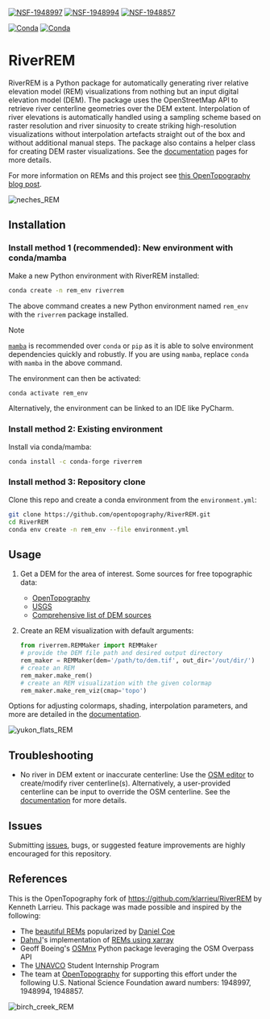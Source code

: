 [![NSF-1948997](https://img.shields.io/badge/NSF-1948997-blue.svg)](https://nsf.gov/awardsearch/showAward?AWD_ID=1948997) [![NSF-1948994](https://img.shields.io/badge/NSF-1948994-blue.svg)](https://nsf.gov/awardsearch/showAward?AWD_ID=1948994) [![NSF-1948857](https://img.shields.io/badge/NSF-1948857-blue.svg)](https://nsf.gov/awardsearch/showAward?AWD_ID=1948857)

[![Conda](https://img.shields.io/conda/v/conda-forge/riverrem?color=success)](https://anaconda.org/conda-forge/riverrem) [![Conda](https://img.shields.io/conda/dn/conda-forge/riverrem?color=success)](https://anaconda.org/conda-forge/riverrem)

# RiverREM

RiverREM is a Python package for automatically generating river relative elevation model (REM) visualizations from nothing but an input digital elevation model (DEM). The package uses the OpenStreetMap API to retrieve river centerline geometries over the DEM extent. Interpolation of river elevations is automatically handled using a sampling scheme based on raster resolution and river sinuosity to create striking high-resolution visualizations without interpolation artefacts straight out of the box and without additional manual steps. The package also contains a helper class for creating DEM raster visualizations. See the [documentation](https://opentopography.github.io/RiverREM/) pages for more details.

For more information on REMs and this project see [this OpenTopography blog post](https://opentopography.org/blog/new-package-automates-river-relative-elevation-model-rem-generation).

![neches_REM](docs/_images/neches_topo_crop.jpg)

## Installation

### Install method 1 (recommended): New environment with conda/mamba

Make a new Python environment with RiverREM installed:

```bash
conda create -n rem_env riverrem
```

The above command creates a new Python environment named `rem_env` with the `riverrem` package installed.

> [!NOTE] 
> [`mamba`](https://github.com/conda-forge/miniforge/releases/latest) is recommended over `conda` or `pip` as it is able to solve environment dependencies quickly and robustly. If you are using `mamba`, replace `conda` with `mamba` in the above command.

The environment can then be activated:

```bash
conda activate rem_env
```

Alternatively, the environment can be linked to an IDE like PyCharm.


### Install method 2: Existing environment

Install via conda/mamba:

```bash
conda install -c conda-forge riverrem
```

### Install method 3: Repository clone

Clone this repo and create a conda environment from the `environment.yml`:

```bash
git clone https://github.com/opentopography/RiverREM.git
cd RiverREM
conda env create -n rem_env --file environment.yml
```

## Usage

1. Get a DEM for the area of interest. Some sources for free topographic data:

   - [OpenTopography](https://opentopography.org/)
   - [USGS](https://apps.nationalmap.gov/downloader/)
   - [Comprehensive list of DEM sources](https://github.com/DahnJ/Awesome-DEM)

2. Create an REM visualization with default arguments:

   ```python
   from riverrem.REMMaker import REMMaker
   # provide the DEM file path and desired output directory
   rem_maker = REMMaker(dem='/path/to/dem.tif', out_dir='/out/dir/')
   # create an REM
   rem_maker.make_rem()
   # create an REM visualization with the given colormap
   rem_maker.make_rem_viz(cmap='topo')
   ```

Options for adjusting colormaps, shading, interpolation parameters, and more are detailed in the [documentation](https://opentopography.github.io/RiverREM/).

![yukon_flats_REM](docs/_images/yukon_crop.png)

## Troubleshooting

- No river in DEM extent or inaccurate centerline: Use the [OSM editor](https://www.openstreetmap.org/edit) to 
  create/modify river centerline(s). Alternatively, a user-provided centerline can be input to override the OSM centerline. See the [documentation](https://opentopography.github.io/RiverREM) for more details.

## Issues

Submitting [issues](https://github.com/OpenTopography/RiverREM/issues), bugs, or suggested feature improvements are highly encouraged for this repository.

## References

This is the OpenTopography fork of https://github.com/klarrieu/RiverREM by Kenneth Larrieu. This package was made possible and inspired by the following:

- The [beautiful REMs](https://www.dnr.wa.gov/publications/ger_presentations_dmt_2016_coe.pdf) popularized by [Daniel Coe](https://dancoecarto.com/creating-rems-in-qgis-the-idw-method)
- [DahnJ](https://github.com/DahnJ)'s implementation of [REMs using xarray](https://github.com/DahnJ/REM-xarray)
- Geoff Boeing's [OSMnx](https://geoffboeing.com/publications/osmnx-complex-street-networks/) Python package leveraging the OSM Overpass API
- The [UNAVCO](https://www.unavco.org/) Student Internship Program
- The team at [OpenTopography](https://opentopography.org/) for supporting this effort under the following U.S. National Science Foundation award numbers: 1948997, 1948994, 1948857.


![birch_creek_REM](docs/_images/birch_crop.png)
